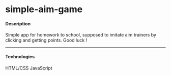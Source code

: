 # simple-aim-game
#### Description
Simple app for homework to school, supposed to imitate aim trainers by clicking and getting points. Good luck !
- - -
#### Technologies
HTML/CSS
JavaScript
